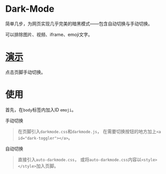 # Dark-Mode

简单几步，为网页实现几乎完美的暗黑模式——包含自动切换与手动切换。

可以排除图片、视频、iframe、emoji文字。

# [演示](https://1piece.cn/Maples)

点击页脚手动切换。

# 使用

首先，在`body`标签内加入ID `emoji`。

手动切换

> 在页脚引入`darkmode.css`和`darkmode.js`，
> 在需要切换按钮的地方加上`<a id="dark-toggler"></a>`。

自动切换

> 直接引入`auto-darkmode.css`，
> 或将`auto-darkmode.css`内容以`<style></style>`加入页脚。
